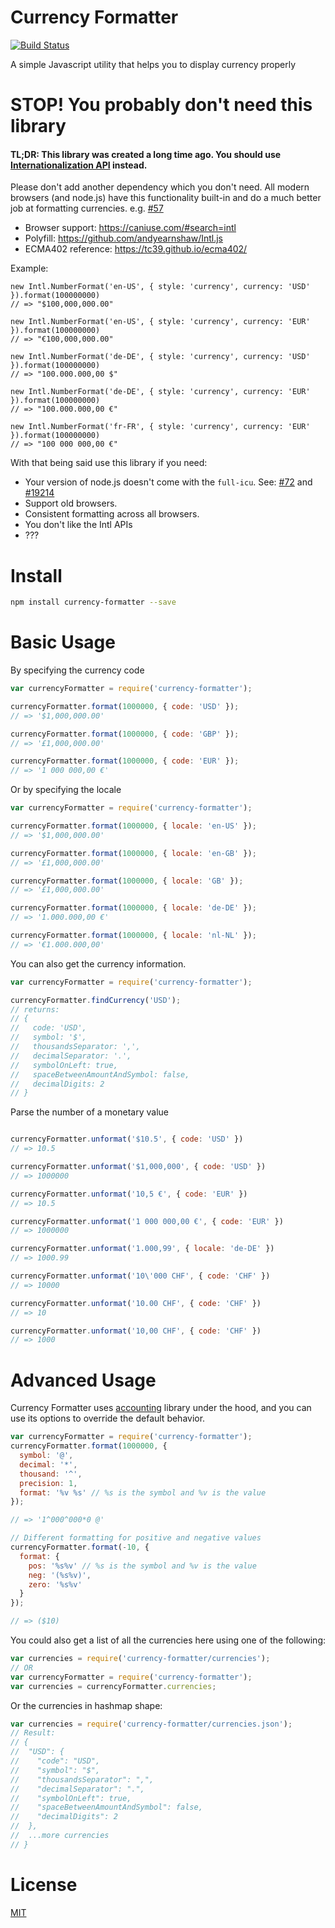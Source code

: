 # Currency Formatter

[![Build Status](https://travis-ci.org/smirzaei/currency-formatter.svg)](https://travis-ci.org/smirzaei/currency-formatter)

A simple Javascript utility that helps you to display currency properly

STOP! You probably don't need this library
=

#### TL;DR: This library was created a long time ago. You should use [Internationalization API](https://developer.mozilla.org/en-US/docs/Web/JavaScript/Reference/Global_Objects/NumberFormat) instead.

Please don't add another dependency which you don't need. All modern browsers (and node.js) have this functionality built-in and do a much better job at formatting currencies. e.g. [#57](https://github.com/smirzaei/currency-formatter/issues/57)

* Browser support: https://caniuse.com/#search=intl
* Polyfill: https://github.com/andyearnshaw/Intl.js
* ECMA402 reference: https://tc39.github.io/ecma402/

Example:
```JS
new Intl.NumberFormat('en-US', { style: 'currency', currency: 'USD' }).format(100000000)
// => "$100,000,000.00"

new Intl.NumberFormat('en-US', { style: 'currency', currency: 'EUR' }).format(100000000)
// => "€100,000,000.00"

new Intl.NumberFormat('de-DE', { style: 'currency', currency: 'USD' }).format(100000000)
// => "100.000.000,00 $"

new Intl.NumberFormat('de-DE', { style: 'currency', currency: 'EUR' }).format(100000000)
// => "100.000.000,00 €"

new Intl.NumberFormat('fr-FR', { style: 'currency', currency: 'EUR' }).format(100000000)
// => "100 000 000,00 €"
```

With that being said use this library if you need:

* Your version of node.js doesn't come with the `full-icu`. See: [#72](https://github.com/smirzaei/currency-formatter/issues/72) and [#19214](https://github.com/nodejs/node/issues/19214)
* Support old browsers.
* Consistent formatting across all browsers.
* You don't like the Intl APIs
* ???


Install
=

```bash
npm install currency-formatter --save
```

Basic Usage
=

By specifying the currency code

```js
var currencyFormatter = require('currency-formatter');

currencyFormatter.format(1000000, { code: 'USD' });
// => '$1,000,000.00'

currencyFormatter.format(1000000, { code: 'GBP' });
// => '£1,000,000.00'

currencyFormatter.format(1000000, { code: 'EUR' });
// => '1 000 000,00 €'
```

Or by specifying the locale
```js
var currencyFormatter = require('currency-formatter');

currencyFormatter.format(1000000, { locale: 'en-US' });
// => '$1,000,000.00'

currencyFormatter.format(1000000, { locale: 'en-GB' });
// => '£1,000,000.00'

currencyFormatter.format(1000000, { locale: 'GB' });
// => '£1,000,000.00'

currencyFormatter.format(1000000, { locale: 'de-DE' });
// => '1.000.000,00 €'

currencyFormatter.format(1000000, { locale: 'nl-NL' });
// => '€1.000.000,00'
```

You can also get the currency information.

```JAVASCRIPT
var currencyFormatter = require('currency-formatter');

currencyFormatter.findCurrency('USD');
// returns:
// {
//   code: 'USD',
//   symbol: '$',
//   thousandsSeparator: ',',
//   decimalSeparator: '.',
//   symbolOnLeft: true,
//   spaceBetweenAmountAndSymbol: false,
//   decimalDigits: 2
// }

```

Parse the number of a monetary value

```js

currencyFormatter.unformat('$10.5', { code: 'USD' })
// => 10.5

currencyFormatter.unformat('$1,000,000', { code: 'USD' })
// => 1000000

currencyFormatter.unformat('10,5 €', { code: 'EUR' })
// => 10.5

currencyFormatter.unformat('1 000 000,00 €', { code: 'EUR' })
// => 1000000

currencyFormatter.unformat('1.000,99', { locale: 'de-DE' })
// => 1000.99

currencyFormatter.unformat('10\'000 CHF', { code: 'CHF' })
// => 10000

currencyFormatter.unformat('10.00 CHF', { code: 'CHF' })
// => 10

currencyFormatter.unformat('10,00 CHF', { code: 'CHF' })
// => 1000

```

Advanced Usage
=
Currency Formatter uses [accounting](https://github.com/openexchangerates/accounting.js) library under the hood, and you can use its options to override the default behavior.

```JAVASCRIPT
var currencyFormatter = require('currency-formatter');
currencyFormatter.format(1000000, {
  symbol: '@',
  decimal: '*',
  thousand: '^',
  precision: 1,
  format: '%v %s' // %s is the symbol and %v is the value
});

// => '1^000^000*0 @'

// Different formatting for positive and negative values
currencyFormatter.format(-10, {
  format: {
    pos: '%s%v' // %s is the symbol and %v is the value
    neg: '(%s%v)',
    zero: '%s%v'
  }
});

// => ($10)
```

You could also get a list of all the currencies here using one of the following:

```js
var currencies = require('currency-formatter/currencies');
// OR
var currencyFormatter = require('currency-formatter');
var currencies = currencyFormatter.currencies;
```

Or the currencies in hashmap shape:

```js
var currencies = require('currency-formatter/currencies.json');
// Result:
// {
//  "USD": {
//    "code": "USD",
//    "symbol": "$",
//    "thousandsSeparator": ",",
//    "decimalSeparator": ".",
//    "symbolOnLeft": true,
//    "spaceBetweenAmountAndSymbol": false,
//    "decimalDigits": 2
//  },
//  ...more currencies
// }
```

License
=
[MIT](https://github.com/smirzaei/currency-formatter/blob/master/LICENSE)
